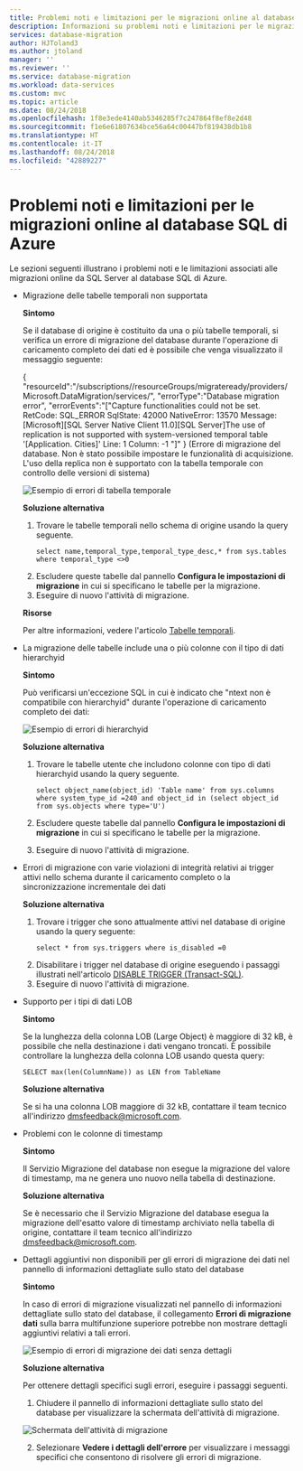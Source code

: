 ```yaml
---
title: Problemi noti e limitazioni per le migrazioni online al database SQL di Azure | Microsoft Docs
description: Informazioni su problemi noti e limitazioni per le migrazioni online al database SQL di Azure.
services: database-migration
author: HJToland3
ms.author: jtoland
manager: ''
ms.reviewer: ''
ms.service: database-migration
ms.workload: data-services
ms.custom: mvc
ms.topic: article
ms.date: 08/24/2018
ms.openlocfilehash: 1f8e3ede4140ab5346285f7c247864f8ef8e2d48
ms.sourcegitcommit: f1e6e61807634bce56a64c00447bf819438db1b8
ms.translationtype: HT
ms.contentlocale: it-IT
ms.lasthandoff: 08/24/2018
ms.locfileid: "42889227"
---
```

# <a name="known-issuesmigration-limitations-with-online-migrations-to-azure-sql-db"></a>Problemi noti e limitazioni per le migrazioni online al database SQL di Azure

Le sezioni seguenti illustrano i problemi noti e le limitazioni associati alle migrazioni online da SQL Server al database SQL di Azure.

- Migrazione delle tabelle temporali non supportata

    **Sintomo**

    Se il database di origine è costituito da una o più tabelle temporali, si verifica un errore di migrazione del database durante l'operazione di caricamento completo dei dati ed è possibile che venga visualizzato il messaggio seguente:

    { "resourceId":"/subscriptions/<subscription id>/resourceGroups/migrateready/providers/Microsoft.DataMigration/services/<DMS Service name>", "errorType":"Database migration error", "errorEvents":"["Capture functionalities could not be set. RetCode: SQL_ERROR SqlState: 42000 NativeError: 13570 Message: [Microsoft][SQL Server Native Client 11.0][SQL Server]The use of replication is not supported with system-versioned temporal table '[Application. Cities]' Line: 1 Column: -1 "]" } (Errore di migrazione del database. Non è stato possibile impostare le funzionalità di acquisizione. L'uso della replica non è supportato con la tabella temporale con controllo delle versioni di sistema)
 
   ![Esempio di errori di tabella temporale](media\known-issues-azure-sql-online\dms-temporal-tables-errors.png)

   **Soluzione alternativa**

   1. Trovare le tabelle temporali nello schema di origine usando la query seguente.
        ``` 
       select name,temporal_type,temporal_type_desc,* from sys.tables where temporal_type <>0
        ```
   2. Escludere queste tabelle dal pannello **Configura le impostazioni di migrazione** in cui si specificano le tabelle per la migrazione.
   3. Eseguire di nuovo l'attività di migrazione.

    **Risorse**

    Per altre informazioni, vedere l'articolo [Tabelle temporali](https://docs.microsoft.com/sql/relational-databases/tables/temporal-tables?view=sql-server-2017).
 
- La migrazione delle tabelle include una o più colonne con il tipo di dati hierarchyid

    **Sintomo**

    Può verificarsi un'eccezione SQL in cui è indicato che "ntext non è compatibile con hierarchyid" durante l'operazione di caricamento completo dei dati:
     
    ![Esempio di errori di hierarchyid](media\known-issues-azure-sql-online\dms-hierarchyid-errors.png)

    **Soluzione alternativa**

    1. Trovare le tabelle utente che includono colonne con tipo di dati hierarchyid usando la query seguente.

        ``` 
        select object_name(object_id) 'Table name' from sys.columns where system_type_id =240 and object_id in (select object_id from sys.objects where type='U')
        ``` 

    2.  Escludere queste tabelle dal pannello **Configura le impostazioni di migrazione** in cui si specificano le tabelle per la migrazione.
    3.  Eseguire di nuovo l'attività di migrazione.

- Errori di migrazione con varie violazioni di integrità relativi ai trigger attivi nello schema durante il caricamento completo o la sincronizzazione incrementale dei dati

    **Soluzione alternativa**
    1. Trovare i trigger che sono attualmente attivi nel database di origine usando la query seguente:
        ```
        select * from sys.triggers where is_disabled =0
        ```
    2.  Disabilitare i trigger nel database di origine eseguendo i passaggi illustrati nell'articolo [DISABLE TRIGGER (Transact-SQL)](https://docs.microsoft.com/sql/t-sql/statements/disable-trigger-transact-sql?view=sql-server-2017).
    3.  Eseguire di nuovo l'attività di migrazione.

- Supporto per i tipi di dati LOB

    **Sintomo**

    Se la lunghezza della colonna LOB (Large Object) è maggiore di 32 kB, è possibile che nella destinazione i dati vengano troncati. È possibile controllare la lunghezza della colonna LOB usando questa query: 

    ``` 
    SELECT max(len(ColumnName)) as LEN from TableName
    ```

    **Soluzione alternativa**

    Se si ha una colonna LOB maggiore di 32 kB, contattare il team tecnico all'indirizzo [dmsfeedback@microsoft.com](mailto:dmsfeedback@microsoft.com).

- Problemi con le colonne di timestamp

    **Sintomo**

    Il Servizio Migrazione del database non esegue la migrazione del valore di timestamp, ma ne genera uno nuovo nella tabella di destinazione.

    **Soluzione alternativa**

    Se è necessario che il Servizio Migrazione del database esegua la migrazione dell'esatto valore di timestamp archiviato nella tabella di origine, contattare il team tecnico all'indirizzo [dmsfeedback@microsoft.com](mailto:dmsfeedback@microsoft.com).

- Dettagli aggiuntivi non disponibili per gli errori di migrazione dei dati nel pannello di informazioni dettagliate sullo stato del database

    **Sintomo**

    In caso di errori di migrazione visualizzati nel pannello di informazioni dettagliate sullo stato del database, il collegamento **Errori di migrazione dati** sulla barra multifunzione superiore potrebbe non mostrare dettagli aggiuntivi relativi a tali errori.

     ![Esempio di errori di migrazione dei dati senza dettagli](media\known-issues-azure-sql-online\dms-data-migration-errors-no-details.png)

    **Soluzione alternativa**

    Per ottenere dettagli specifici sugli errori, eseguire i passaggi seguenti.

    1.  Chiudere il pannello di informazioni dettagliate sullo stato del database per visualizzare la schermata dell'attività di migrazione.

     ![Schermata dell'attività di migrazione](media\known-issues-azure-sql-online\dms-migration-activity-screen.png)

    2. Selezionare **Vedere i dettagli dell'errore** per visualizzare i messaggi specifici che consentono di risolvere gli errori di migrazione.

